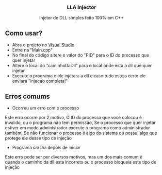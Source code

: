 <!-- INICIO -->
  <h3 align="center">LLA Injector</h3>
  <p align="center">
    Injetor de DLL simples feito 100% em C++
  </p>
</p>

## Como usar?

* Abra o projeto no [Visual Studio](https://visualstudio.microsoft.com/)
* Entre na "Main.cpp"
* No final do código altere o valor do "PID" para o ID do processo que quer injetar
* Altere o local do "caminhoDaDll" para o local onde esta a dll que quer injetar
* Execute o programa e ele injetara a dll e caso tudo esteja certo ele enviara "Injecao completa!"


## Erros comums

* Ocorreu um erro com o processo

Este erro ocorre por 2 motivo, O ID do processo que você colocou é invalido, ou o programa não tem permissão, Se o processo que quer injetar estiver em modo administrador execute o programa como administrador também, Se não funcionar o processo é algo do sistema ou possui algo que protege ele desse tipo de injeção

* Programa crasha depois de iniciar

Este erro pode ser por diversos motivos, mas um dos mais comum é quando o caminho da dll esta incorreto ou o processo bloqueia este tipo de injeção